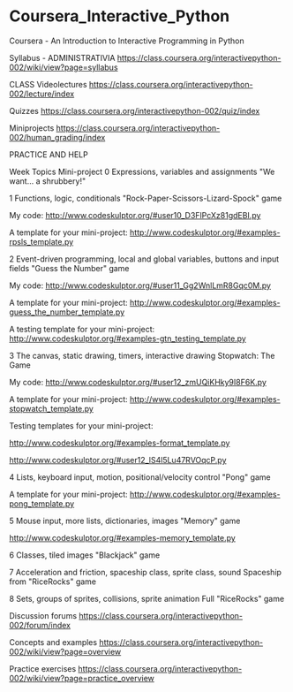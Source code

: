 Coursera_Interactive_Python
===========================

Coursera - An Introduction to Interactive Programming in Python 

Syllabus - ADMINISTRATIVIA
https://class.coursera.org/interactivepython-002/wiki/view?page=syllabus


CLASS
Videolectures
https://class.coursera.org/interactivepython-002/lecture/index

Quizzes
https://class.coursera.org/interactivepython-002/quiz/index

Miniprojects
https://class.coursera.org/interactivepython-002/human_grading/index


PRACTICE AND HELP

Week  Topics	Mini-project
0	Expressions, variables and assignments	 "We want... a shrubbery!"

1	Functions, logic, conditionals	"Rock-Paper-Scissors-Lizard-Spock" game

My code: http://www.codeskulptor.org/#user10_D3FlPcXz81gdEBI.py

A template for your mini-project: http://www.codeskulptor.org/#examples-rpsls_template.py




2	Event-driven programming, local and global variables, buttons and input fields	"Guess the Number" game

My code: http://www.codeskulptor.org/#user11_Gg2WnlLmR8Gqc0M.py

A template for your mini-project: http://www.codeskulptor.org/#examples-guess_the_number_template.py

A testing template for your mini-project: http://www.codeskulptor.org/#examples-gtn_testing_template.py




3	The canvas, static drawing, timers, interactive drawing	Stopwatch: The Game

My code: http://www.codeskulptor.org/#user12_zmUQiKHky9I8F6K.py

A template for your mini-project: http://www.codeskulptor.org/#examples-stopwatch_template.py

Testing templates for your mini-project: 

http://www.codeskulptor.org/#examples-format_template.py

http://www.codeskulptor.org/#user12_lS4l5Lu47RVOqcP.py




4	Lists, keyboard input, motion, positional/velocity control	"Pong" game

A template for your mini-project: http://www.codeskulptor.org/#examples-pong_template.py




5	Mouse input, more lists, dictionaries, images	"Memory" game

http://www.codeskulptor.org/#examples-memory_template.py




6	Classes, tiled images	"Blackjack" game

7	Acceleration and friction, spaceship class, sprite class, sound	Spaceship from "RiceRocks" game

8	Sets, groups of sprites, collisions, sprite animation	Full "RiceRocks" game

Discussion forums
https://class.coursera.org/interactivepython-002/forum/index

Concepts and examples
https://class.coursera.org/interactivepython-002/wiki/view?page=overview

Practice exercises
https://class.coursera.org/interactivepython-002/wiki/view?page=practice_overview

